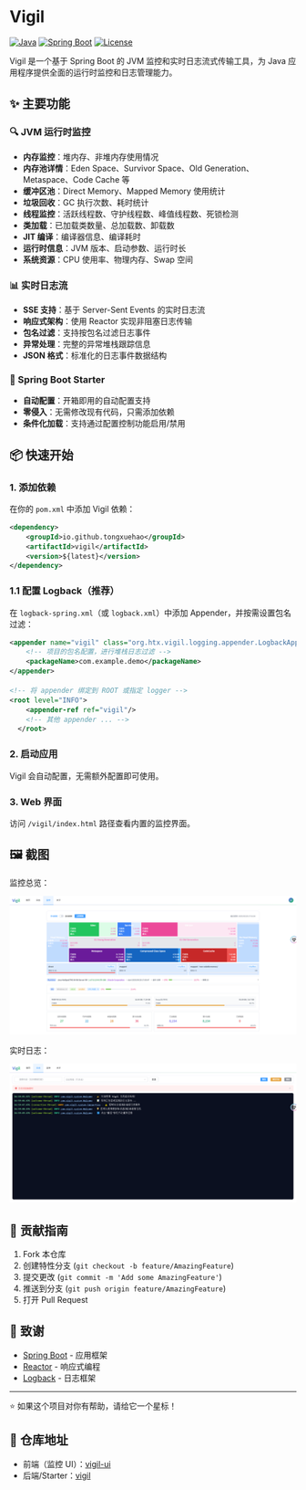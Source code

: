 # Vigil

[![Java](https://img.shields.io/badge/Java-17-orange.svg)](https://www.oracle.com/java/)
[![Spring Boot](https://img.shields.io/badge/Spring%20Boot-2.7.18-brightgreen.svg)](https://spring.io/projects/spring-boot)
[![License](https://img.shields.io/badge/License-Apache--2.0-green.svg)](LICENSE)

Vigil 是一个基于 Spring Boot 的 JVM 监控和实时日志流式传输工具，为 Java 应用程序提供全面的运行时监控和日志管理能力。

## ✨ 主要功能

### 🔍 JVM 运行时监控
- **内存监控**：堆内存、非堆内存使用情况
- **内存池详情**：Eden Space、Survivor Space、Old Generation、Metaspace、Code Cache 等
- **缓冲区池**：Direct Memory、Mapped Memory 使用统计
- **垃圾回收**：GC 执行次数、耗时统计
- **线程监控**：活跃线程数、守护线程数、峰值线程数、死锁检测
- **类加载**：已加载类数量、总加载数、卸载数
- **JIT 编译**：编译器信息、编译耗时
- **运行时信息**：JVM 版本、启动参数、运行时长
- **系统资源**：CPU 使用率、物理内存、Swap 空间

### 📊 实时日志流
- **SSE 支持**：基于 Server-Sent Events 的实时日志流
- **响应式架构**：使用 Reactor 实现非阻塞日志传输
- **包名过滤**：支持按包名过滤日志事件
- **异常处理**：完整的异常堆栈跟踪信息
- **JSON 格式**：标准化的日志事件数据结构

### 🚀 Spring Boot Starter
- **自动配置**：开箱即用的自动配置支持
- **零侵入**：无需修改现有代码，只需添加依赖
- **条件化加载**：支持通过配置控制功能启用/禁用


## 📦 快速开始

### 1. 添加依赖

在你的 `pom.xml` 中添加 Vigil 依赖：

```xml
<dependency>
    <groupId>io.github.tongxuehao</groupId>
    <artifactId>vigil</artifactId>
    <version>${latest}</version>
</dependency>
```

### 1.1 配置 Logback（推荐）

在 `logback-spring.xml`（或 `logback.xml`）中添加 Appender，并按需设置包名过滤：

```xml
<appender name="vigil" class="org.htx.vigil.logging.appender.LogbackAppender">
    <!-- 项目的包名配置，进行堆栈日志过滤 -->
    <packageName>com.example.demo</packageName>
</appender>

<!-- 将 appender 绑定到 ROOT 或指定 logger -->
<root level="INFO">
    <appender-ref ref="vigil"/>
    <!-- 其他 appender ... -->
  </root>
```

### 2. 启动应用

Vigil 会自动配置，无需额外配置即可使用。

### 3. Web 界面

访问 `/vigil/index.html` 路径查看内置的监控界面。

## 🖼️ 截图

监控总览：

![Monitor](imgs/monitor.png)

实时日志：

![Logs](imgs/logs.png)

## 🤝 贡献指南

1. Fork 本仓库
2. 创建特性分支 (`git checkout -b feature/AmazingFeature`)
3. 提交更改 (`git commit -m 'Add some AmazingFeature'`)
4. 推送到分支 (`git push origin feature/AmazingFeature`)
5. 打开 Pull Request

## 🙏 致谢

- [Spring Boot](https://spring.io/projects/spring-boot) - 应用框架
- [Reactor](https://projectreactor.io/) - 响应式编程
- [Logback](https://logback.qos.ch/) - 日志框架

---

⭐ 如果这个项目对你有帮助，请给它一个星标！

## 📎 仓库地址

- 前端（监控 UI）：[vigil-ui](https://github.com/TongXueHao/vigil-ui)
- 后端/Starter：[vigil](https://github.com/TongXueHao/vigil)
